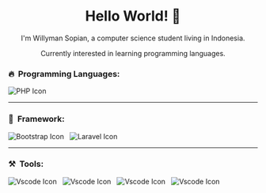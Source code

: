 <h1 align="center"> Hello World! 👋 </h1>
<!-- ## Hello World! 👋 -->

<p align="center">I'm Willyman Sopian, a computer science student living in Indonesia.</p>

<p align="center">Currently interested in learning programming languages.</p>

<h3>🔥&nbsp;&nbsp;Programming Languages: </h3>
<div>
    <img src="https://skillicons.dev/icons?i=php" alt="PHP Icon">&nbsp;&nbsp;
</div>

<hr>

<h3>🌱&nbsp;&nbsp;Framework: </h3>
<div>
    <img src="https://skillicons.dev/icons?i=bootstrap" alt="Bootstrap Icon">&nbsp;&nbsp;
    <img src="https://skillicons.dev/icons?i=laravel" alt="Laravel Icon">&nbsp;&nbsp;
</div>

<hr>

<h3>⚒️&nbsp;&nbsp;Tools: </h3>
<div>
    <img src="https://skillicons.dev/icons?i=vscode" alt="Vscode Icon">&nbsp;&nbsp;
    <img src="https://skillicons.dev/icons?i=discord" alt="Vscode Icon">&nbsp;&nbsp;
    <img src="https://skillicons.dev/icons?i=git" alt="Vscode Icon">&nbsp;&nbsp;
    <img src="https://skillicons.dev/icons?i=github" alt="Vscode Icon">&nbsp;&nbsp;
</div>

<!-- [![My Skills](https://skillicons.dev/icons?i=html,css,js,php,mysql,bootstrap,laravel,vscode,discord,git,github,ai,ps)](https://skillicons.dev) -->

<!-- [![My Skills](https://skillicons.dev/icons?i=php,bootstrap,laravel,vscode)](https://skillicons.dev) -->
